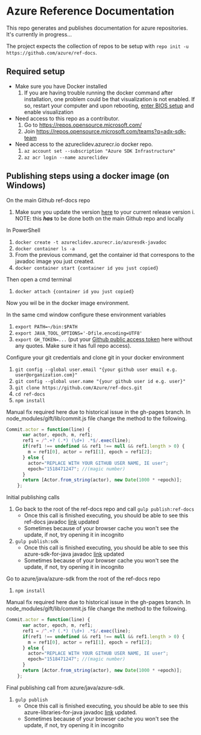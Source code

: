 # Azure Reference Documentation

This repo generates and publishes documentation for azure repositories. It's currently in progress...

The project expects the collection of repos to be setup with `repo init -u https://github.com/azure/ref-docs`.

## Required setup

- Make sure you have Docker installed
  1. If you are having trouble running the docker command after installation, one problem could be that visualization is not enabled. If so, restart your computer and upon rebooting, [enter BIOS setup](https://www.makeuseof.com/tag/enter-bios-computer/) and enable visualization
- Need access to this repo as a contributor.
  1. Go to https://repos.opensource.microsoft.com/ 
  2. Join https://repos.opensource.microsoft.com/teams?q=adx-sdk-team
- Need access to the azureclidev.azurecr.io docker repo.
  1. `az account set --subscription "Azure SDK Infrastructure"`
  2. `az acr login --name azureclidev`

## Publishing steps using a docker image (on Windows)

On the main Github ref-docs repo

1. Make sure you update the version [here](https://github.com/Azure/ref-docs/blob/master/default.xml#L8) to your current release version
  i. NOTE: this ***has*** to be done both on the main Github repo and locally

In PowerShell

1. `docker create -t azureclidev.azurecr.io/azuresdk-javadoc`
2. `docker container ls -a`
3. From the previous command, get the container id that correspons to the javadoc image you just created.
4. `docker container start {container id you just copied}`

Then open a cmd terminal

1. `docker attach {container id you just copied}`

Now you wil be in the docker image environment.

In the same cmd window configure these environment variables

1. `export PATH=~/bin:$PATH`
2. `export JAVA_TOOL_OPTIONS='-Dfile.encoding=UTF8'`
3. `export GH_TOKEN=...` (put your [Github public access token](https://help.github.com/en/articles/creating-a-personal-access-token-for-the-command-line) here without any quotes. Make sure it has full repo access).

Configure your git credentials and clone git in your docker environment

1. `git config --global user.email "{your github user email e.g. user@organization.com}"`
2. `git config --global user.name "{your github user id e.g. user}"`
3. `git clone https://github.com/Azure/ref-docs.git`
4. `cd ref-docs`
5. `npm install`

Manual fix required here due to historical issue in the gh-pages branch. In node_modules/gift/lib/commit.js file change the method to the following.

``` javascript
Commit.actor = function(line) {
      var actor, epoch, m, ref1;
      ref1 = /^.+? (.*) (\d+) .*$/.exec(line);
      if(ref1 !== undefined && ref1 !== null && ref1.length > 0) {
        m = ref1[0], actor = ref1[1], epoch = ref1[2];
      } else {
        actor="REPLACE WITH YOUR GITHUB USER NAME, IE user";
        epoch="1518471247"; //(magic number)
      }
      return [Actor.from_string(actor), new Date(1000 * +epoch)];
    };
```

Initial publishing calls

1. Go back to the root of the ref-docs repo and call `gulp publish:ref-docs`
    - Once this call is finished executing, you should be able to see this ref-docs javadoc [link](http://azure.github.io/ref-docs/java/) updated
    - Sometimes because of your browser cache you won't see the update, if not, try opening it in incognito
2. `gulp publish:sdk`
    - Once this call is finished executing, you should be able to see this azure-sdk-for-java javadoc [link](http://azure.github.io/azure-sdk-for-java/) updated
    - Sometimes because of your browser cache you won't see the update, if not, try opening it in incognito

Go to azure/java/azure-sdk from the root of the ref-docs repo

1. `npm install`

Manual fix required here due to historical issue in the gh-pages branch. In node_modules/gift/lib/commit.js file change the method to the following.

``` javascript
Commit.actor = function(line) {
      var actor, epoch, m, ref1;
      ref1 = /^.+? (.*) (\d+) .*$/.exec(line);
      if(ref1 !== undefined && ref1 !== null && ref1.length > 0) {
        m = ref1[0], actor = ref1[1], epoch = ref1[2];
      } else {
        actor="REPLACE WITH YOUR GITHUB USER NAME, IE user";
        epoch="1518471247"; //(magic number)
      }
      return [Actor.from_string(actor), new Date(1000 * +epoch)];
    };
```

Final publishing call from azure/java/azure-sdk.

1. `gulp publish`
    - Once this call is finished executing, you should be able to see this azure-libraries-for-java javadoc [link](https://azure.github.io/azure-libraries-for-java/) updated.
    - Sometimes because of your browser cache you won't see the update, if not, try opening it in incognito
